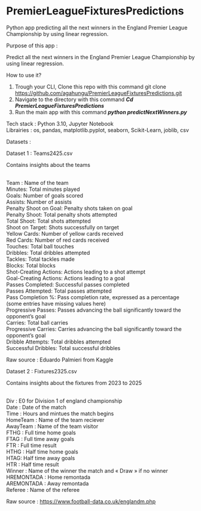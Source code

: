# PremierLeagueFixturesPredictions

Python app predicting all the next winners in the England Premier League Championship by using linear regression.

Purpose of this app :

Predict all the next winners in the England Premier League Championship by using linear regression.

How to use it?

1. Trough your CLI, Clone this repo with this command git clone https://github.com/agahungu/PremierLeagueFixturesPredictions.git
2. Navigate to the directory with this command **_Cd PremierLeagueFixturesPredictions_**
3. Run the main app with this command **_python predictNextWinners.py_**

Tech stack : Python 3.10, Jupyter Notebook <br>
Librairies : os, pandas, matplotlib.pyplot, seaborn, Scikit-Learn, joblib, csv

Datasets :

Dataset 1 : Teams2425.csv

Contains insights about the teams <br><br>

Team : Name of the team <br>
Minutes: Total minutes played <br>
Goals: Number of goals scored <br>
Assists: Number of assists <br>
Penalty Shoot on Goal: Penalty shots taken on goal <br>
Penalty Shoot: Total penalty shots attempted  <br>
Total Shoot: Total shots attempted <br>
Shoot on Target: Shots successfully on target <br>
Yellow Cards: Number of yellow cards received <br>
Red Cards: Number of red cards received <br>
Touches: Total ball touches <br>
Dribbles: Total dribbles attempted <br>
Tackles: Total tackles made <br>
Blocks: Total blocks <br>
Shot-Creating Actions: Actions leading to a shot attempt <br>
Goal-Creating Actions: Actions leading to a goal <br>
Passes Completed: Successful passes completed <br>
Passes Attempted: Total passes attempted <br>
Pass Completion %: Pass completion rate, expressed as a percentage (some entries have missing values here) <br>
Progressive Passes: Passes advancing the ball significantly toward the opponent’s goal <br>
Carries: Total ball carries <br>
Progressive Carries: Carries advancing the ball significantly toward the opponent’s goal <br>
Dribble Attempts: Total dribbles attempted <br>
Successful Dribbles: Total successful dribbles <br>

Raw source : Eduardo Palmieri from Kaggle

Dataset 2 : Fixtures2325.csv

Contains insights about the fixtures from 2023 to 2025 <br><br>

Div : E0 for Division 1 of england championship <br>
Date : Date of the match <br>
Time : Hours and mintues the match begins <br>
HomeTeam : Name of the team reciever <br>
AwayTeam : Name of the team visitor <br>
FTHG : Full time home goals <br>
FTAG : Full time away goals <br>
FTR : Full time result <br>
HTHG : Half time home goals <br>
HTAG: Half time away goals <br>
HTR : Half time result <br>
Winner : Name of the winner the match and « Draw » if no winner <br>
HREMONTADA : Home remontada <br>
AREMONTADA : Away remontada <br>
Referee : Name of the referee <br>

Raw source : https://www.football-data.co.uk/englandm.php
